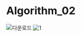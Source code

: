 # Algorithm_02
![다운로드](https://user-images.githubusercontent.com/85548480/121802518-bbde1380-cc77-11eb-9eee-b62de00ae4a5.png)
![1](https://user-images.githubusercontent.com/85548480/121145695-2e1ab680-c87a-11eb-8013-3b293f4497e0.png)
